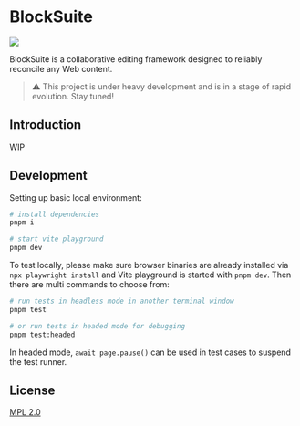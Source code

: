 # BlockSuite

<a href="./package.json">
  <img src="https://img.shields.io/npm/v/@blocksuite/store.svg?maxAge=300&color=6880ff"/>
</a>

BlockSuite is a collaborative editing framework designed to reliably reconcile any Web content.

> ⚠️ This project is under heavy development and is in a stage of rapid evolution. Stay tuned!

## Introduction

WIP

## Development

Setting up basic local environment:

```bash
# install dependencies
pnpm i

# start vite playground
pnpm dev
```

To test locally, please make sure browser binaries are already installed via `npx playwright install` and Vite playground is started with `pnpm dev`. Then there are multi commands to choose from:

```bash
# run tests in headless mode in another terminal window
pnpm test

# or run tests in headed mode for debugging
pnpm test:headed
```

In headed mode, `await page.pause()` can be used in test cases to suspend the test runner.

## License

[MPL 2.0](./LICENSE)
